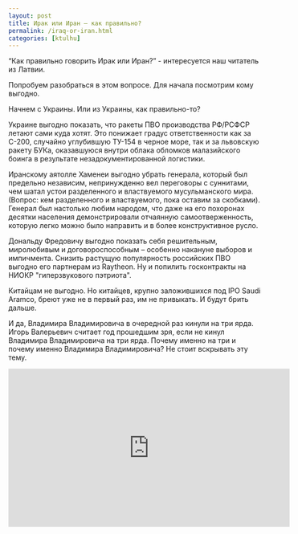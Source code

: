 ```yaml
---
layout: post
title: Ирак или Иран – как правильно?
permalink: /iraq-or-iran.html
categories: [ktulhu]
---
```


“Как правильно говорить Ирак или Иран?” - интересуется наш читатель из Латвии.

Попробуем разобраться в этом вопросе. Для начала посмотрим кому выгодно.

Начнем с Украины. Или из Украины, как правильно-то?

Украине выгодно показать, что ракеты ПВО производства РФ/РСФСР летают сами куда хотят. Это понижает градус ответственности как за С-200, случайно углубившую ТУ-154 в черное море, так и за львовскую ракету БУКа, оказавшуюся внутри облака обломков малазийского боинга в результате незадокументированной логистики.

Иранскому аятолле Хаменеи выгодно убрать генерала, который был предельно независим, непринужденно вел переговоры с суннитами, чем шатал устои разделенного и властвуемого мусульманского мира. (Вопрос: кем разделенного и властвуемого, пока оставим за скобками). Генерал был настолько любим народом, что даже на его похоронах десятки населения демонстрировали отчаянную самоотверженность, которую легко можно было направить и в более конструктивное русло.

Дональду Фредовичу выгодно показать себя решительным, миролюбивым и договороспособным – особенно накануне выборов и импичмента. Снизить растущую популярность российских ПВО выгодно его партнерам из Raytheon. Ну и попилить госконтракты на НИОКР "гиперзвукового пэтриота".

Китайцам не выгодно. Но китайцев, крупно заложившихся под IPO Saudi Aramco, бреют уже не в первый раз, им не привыкать. И будут брить дальше.

И да, Владимира Владимировича в очередной раз кинули на три ярда. Игорь Валерьевич считает год прошедшим зря, если не кинул Владимира Владимировича на три ярда. Почему именно на три и почему именно Владимира Владимировича? Не стоит вскрывать эту тему.

<iframe width="560" height="315" src="https://www.youtube.com/embed/MxCBuQhy-CM" frameborder="0" allow="accelerometer; autoplay; encrypted-media; gyroscope; picture-in-picture" allowfullscreen></iframe>

